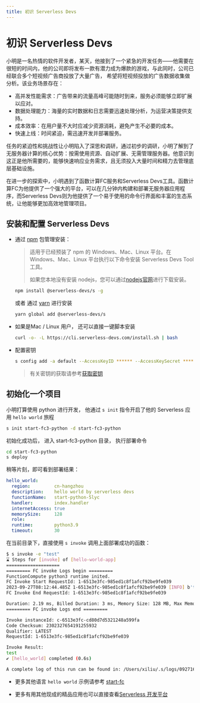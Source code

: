 ```yaml
---
title: 初识 Serverless Devs
---
```

# 初识 Serverless Devs

小明是一名热情的软件开发者，某天，他接到了一个紧急的开发任务——他需要在很短的时间内，他的公司即将发布一款有潜力成为爆款的游戏，与此同时，公司已经联合多个短视频广告商投放了大量广告， 希望将短视频投放的广告数据收集做分析。该业务场景存在：

- 高并发性能需求：广告带来的流量高峰可能随时到来，服务必须能够立即扩展以应对。
- 数据处理能力：海量的实时数据和日志需要迅速处理分析，为运营决策提供支持。
- 成本效率：在用户量不大时应减少资源消耗，避免产生不必要的成本。
- 快速上线：时间紧迫，需迅速开发并部署服务。

任务的紧迫性和挑战性让小明陷入了深思和调研，通过初步的调研，小明了解到了无服务器计算的核心优势：按需使用资源、自动扩展、无需管理服务器。他意识到这正是他所需要的，能够快速响应业务需求，且无须投入大量时间和精力去管理底层基础设施。

在进一步的探索中，小明遇到了函数计算FC服务和Serverless Devs工具。函数计算FC为他提供了一个强大的平台，可以在几分钟内构建和部署无服务器应用程序，而Serverless Devs则为他提供了一个易于使用的命令行界面和丰富的生态系统，让他能够更加高效地管理项目。

## 安装和配置 Serverless Devs

- 通过 [npm](https://www.npmjs.com/) 包管理安装：

    > 适用于已经预装了 npm 的 Windows、Mac、Linux 平台。在 Windows、Mac、Linux 平台执行以下命令安装 Serverless Devs Tool工具。
    >
    > 如果您本地没有安装 nodejs，您可以通过[nodejs官网](https://nodejs.org/en/download)进行下载安装。
    ```bash
    npm install @serverless-devs/s -g
    ```
    或者 通过 [yarn](https://yarnpkg.com/) 进行安装
    ```bash
    yarn global add @serverless-devs/s
    ```

- 如果是Mac / Linux 用户， 还可以直接一键脚本安装
    ```bash
    curl -o- -L https://cli.serverless-devs.com/install.sh | bash
    ```

- 配置密钥
    ```bash
    s config add -a default --AccessKeyID ****** --AccessKeySecret ****** -f
    ```

    > 有关密钥的获取请参考[获取密钥](../user-guide/builtin/config.md#cloud-vendor)

## 初始化一个项目

小明打算使用 python 进行开发，  他通过 `s init`  指令开启了他的 Serverless 应用 `hello world` 旅程

```bash
s init start-fc3-python -d start-fc3-python
```

初始化成功后， 进入 start-fc3-python 目录， 执行部署命令

```bash
cd start-fc3-python
s deploy
```

稍等片刻，即可看到部署结果：

```yaml
hello_world:
  region:         cn-hangzhou
  description:    hello world by serverless devs
  functionName:   start-python-5lyc
  handler:        index.handler
  internetAccess: true
  memorySize:     128
  role:
  runtime:        python3.9
  timeout:        30
```

在当前目录下，直接使用 `s invoke` 调用上面部署成功的函数：

```bash
$ s invoke -e "test"
⌛ Steps for [invoke] of [hello-world-app]
====================
========= FC invoke Logs begin =========
FunctionCompute python3 runtime inited.
FC Invoke Start RequestId: 1-6513e3fc-985ed1c8f1afcf92be9fe039
2023-09-27T08:12:44.485Z 1-6513e3fc-985ed1c8f1afcf92be9fe039 [INFO] b'test'
FC Invoke End RequestId: 1-6513e3fc-985ed1c8f1afcf92be9fe039

Duration: 2.19 ms, Billed Duration: 3 ms, Memory Size: 128 MB, Max Memory Used: 26.15 MB
========= FC invoke Logs end =========

Invoke instanceId: c-6513e3fc-cd80d7d5321248a599fa
Code Checksum: 2302327654191255932
Qualifier: LATEST
RequestId: 1-6513e3fc-985ed1c8f1afcf92be9fe039

Invoke Result:
test
✔ [hello_world] completed (0.6s)

A complete log of this run can be found in: /Users/xiliu/.s/logs/0927161243
```

- 更多其他语言 `hello world` 示例请参考 [start-fc](https://github.com/devsapp/start-fc)

- 更多有用其他现成的精品应用也可以直接查看[Serverless 开发平台](https://devs.console.aliyun.com/applications)